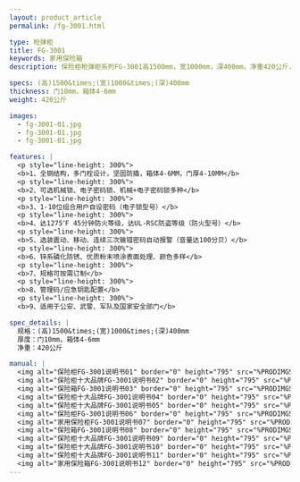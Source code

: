 ```yaml
---
layout: product_article
permalink: /fg-3001.html

type: 枪弹柜
title: FG-3001
keywords: 家用保险箱
description: 保险柜枪弹柜系列FG-3001高1500mm，宽1000mm，深400mm，净重420公斤，可选机械锁、电子密码锁、机械加电子密码锁多种。

specs: (高)1500&times;(宽)1000&times;(深)400mm
thickness: 门10mm，箱体4-6mm
weight: 420公斤

images:
  - fg-3001-01.jpg
  - fg-3001-01.jpg
  - fg-3001-01.jpg

features: |
  <p style="line-height: 300%">
  <b>1、全钢结构，多门栓设计，坚固防撬，箱体4-6MM，门厚4-10MM</b>
  <p style="line-height: 300%">
  <b>2、可选机械锁、电子密码锁、机械+电子密码锁多种</b>
  <p style="line-height: 300%">
  <b>3、1-10位组合用户自设密码（电子锁型号）</b>
  <p style="line-height: 300%">
  <b>4、达1275℉ 45分钟防火等级，达UL-RSC防盗等级（防火型号）</b>
  <p style="line-height: 300%">
  <b>5、选装震动、移动、连续三次输错密码自动报警（音量达100分贝）</b>
  <p style="line-height: 300%">
  <b>6、锌系磷化防锈、优质粉末喷涂表面处理、颜色多样</b>
  <p style="line-height: 300%">
  <b>7、规格可按需订制</b>
  <p style="line-height: 300%">
  <b>8、管理码/应急钥匙配置</b>
  <p style="line-height: 300%">
  <b>9、适用于公安、武警、军队及国家安全部门</b>

spec_details: |
  规格：(高)1500&times;(宽)1000&times;(深)400mm  
  厚度：门10mm，箱体4-6mm  
  净重：420公斤

manual: |
  <img alt="保险柜FG-3001说明书01" border="0" height="795" src="%PRODIMGS%/fg-sm01.jpg" width="538" />  
  <img alt="保险柜十大品牌FG-3001说明书02" border="0" height="795" src="%PRODIMGS%/fg-sm02.jpg" width="538" />  
  <img alt="保险箱FG-3001说明书03" border="0" height="795" src="%PRODIMGS%/fg-sm03.jpg" width="538" />  
  <img alt="保险柜十大品牌FG-3001说明书04" border="0" height="795" src="%PRODIMGS%/fg-sm04.jpg" width="538" />  
  <img alt="保险柜十大品牌FG-3001说明书05" border="0" height="795" src="%PRODIMGS%/fg-sm05.jpg" width="538" />  
  <img alt="保险柜FG-3001说明书06" border="0" height="795" src="%PRODIMGS%/fg-sm06.jpg" width="538" />  
  <img alt="家用保险柜FG-3001说明书07" border="0" height="795" src="%PRODIMGS%/fg-sm07.jpg" width="538" />  
  <img alt="保险箱FG-3001说明书08" border="0" height="795" src="%PRODIMGS%/fg-sm08.jpg" width="538" />  
  <img alt="保险柜十大品牌FG-3001说明书09" border="0" height="795" src="%PRODIMGS%/fg-sm09.jpg" width="538" />  
  <img alt="保险柜十大品牌FG-3001说明书10" border="0" height="795" src="%PRODIMGS%/fg-sm10.jpg" width="538" />  
  <img alt="保险柜十大品牌FG-3001说明书11" border="0" height="795" src="%PRODIMGS%/fg-sm11.jpg" width="538" />  
  <img alt="家用保险箱FG-3001说明书12" border="0" height="795" src="%PRODIMGS%/fg-sm12.jpg" width="538" />
---
```

